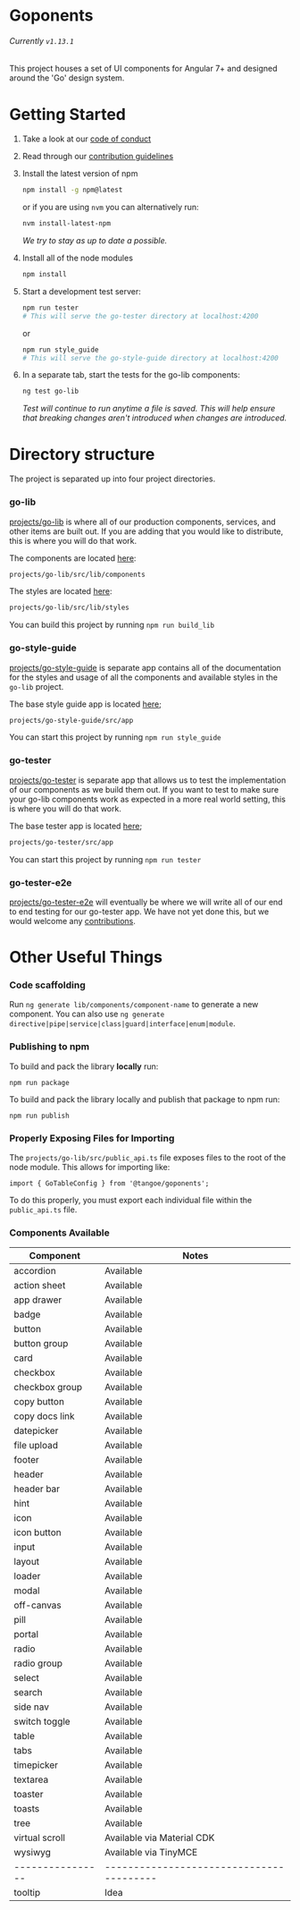 # Goponents

###### Currently `v1.13.1`

This project houses a set of UI components for Angular 7+ and designed around the 'Go' design system.

# Getting Started

1. Take a look at our [code of conduct](https://github.com/mobi/goponents/blob/master/CODE_OF_CONDUCT.md)
2. Read through our [contribution guidelines](https://github.com/mobi/goponents/blob/master/CONTRIBUTING.md)
3. Install the latest version of npm

   ```bash
   npm install -g npm@latest
   ```

   or if you are using `nvm` you can alternatively run:

   ```bash
   nvm install-latest-npm
   ```

   _We try to stay as up to date a possible._

4. Install all of the node modules
   ```bash
   npm install
   ```
5. Start a development test server:
   ```bash
   npm run tester
   # This will serve the go-tester directory at localhost:4200
   ```
   or
   ```bash
   npm run style_guide
   # This will serve the go-style-guide directory at localhost:4200
   ```
6. In a separate tab, start the tests for the go-lib components:
   ```bash
   ng test go-lib
   ```
   _Test will continue to run anytime a file is saved. This will help ensure that breaking changes aren't introduced when changes are introduced._

# Directory structure

The project is separated up into four project directories.

### go-lib

[projects/go-lib](https://github.com/mobi/goponents/tree/master/projects/go-lib) is where all of our production components, services, and other items are built out. If you are adding that you would like to distribute, this is where you will do that work.

The components are located [here](https://github.com/mobi/goponents/tree/master/projects/go-lib/src/lib/components):

```bash
projects/go-lib/src/lib/components
```

The styles are located [here](https://github.com/mobi/goponents/tree/master/projects/go-lib/src/lib/styles):

```bash
projects/go-lib/src/lib/styles
```

You can build this project by running `npm run build_lib`

### go-style-guide

[projects/go-style-guide](https://github.com/mobi/goponents/tree/master/projects/go-style-guide) is separate app contains all of the documentation for the styles and usage of all the components and available styles in the `go-lib` project.

The base style guide app is located [here](https://github.com/mobi/goponents/tree/master/projects/go-style-guide/src/app);

```bash
projects/go-style-guide/src/app
```

You can start this project by running `npm run style_guide`

### go-tester

[projects/go-tester](https://github.com/mobi/goponents/tree/master/projects/go-tester) is separate app that allows us to test the implementation of our components as we build them out. If you want to test to make sure your go-lib components work as expected in a more real world setting, this is where you will do that work.

The base tester app is located [here](https://github.com/mobi/goponents/tree/master/projects/go-tester/src/app);

```bash
projects/go-tester/src/app
```

You can start this project by running `npm run tester`

### go-tester-e2e

[projects/go-tester-e2e](https://github.com/mobi/goponents/tree/master/projects/go-tester-e2e) will eventually be where we will write all of our end to end testing for our go-tester app. We have not yet done this, but we would welcome any [contributions](https://github.com/mobi/goponents/blob/master/CONTRIBUTING.md).

# Other Useful Things

### Code scaffolding

Run `ng generate lib/components/component-name` to generate a new component. You can also use `ng generate directive|pipe|service|class|guard|interface|enum|module`.

### Publishing to npm

To build and pack the library **locally** run:

```
npm run package
```

To build and pack the library locally and publish that package to npm run:

```
npm run publish
```

### Properly Exposing Files for Importing

The `projects/go-lib/src/public_api.ts` file exposes files to the root of the node module. This allows for importing like:

`import { GoTableConfig } from '@tangoe/goponents';`

To do this properly, you must export each individual file within the `public_api.ts` file.

### Components Available

| Component        | Notes                                    |
| ---------------- | ---------------------------------------- |
| accordion        | Available                                |
| action sheet     | Available                                |
| app drawer       | Available                                |
| badge            | Available                                |
| button           | Available                                |
| button group     | Available                                |
| card             | Available                                |
| checkbox         | Available                                |
| checkbox group   | Available                                |
| copy button      | Available                                |
| copy docs link   | Available                                |
| datepicker       | Available                                |
| file upload      | Available                                |
| footer           | Available                                |
| header           | Available                                |
| header bar       | Available                                |
| hint             | Available                                |
| icon             | Available                                |
| icon button      | Available                                |
| input            | Available                                |
| layout           | Available                                |
| loader           | Available                                |
| modal            | Available                                |
| off-canvas       | Available                                |
| pill             | Available                                |
| portal           | Available                                |
| radio            | Available                                |
| radio group      | Available                                |
| select           | Available                                |
| search           | Available                                |
| side nav         | Available                                |
| switch toggle    | Available                                |
| table            | Available                                |
| tabs             | Available                                |
| timepicker       | Available                                |
| textarea         | Available                                |
| toaster          | Available                                |
| toasts           | Available                                |
| tree             | Available                                |
| virtual scroll   | Available via Material CDK               |
| wysiwyg          | Available via TinyMCE                    |
| ---------------- | ---------------------------------------- |
| tooltip          | Idea                                     |
